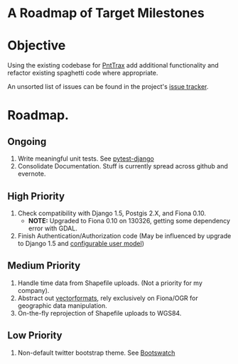 A Roadmap of Target Milestones
==============================

# Objective

Using the existing codebase for [PntTrax](https://github.com/mattmakesmaps/PntTrax/) add additional
functionality and refactor existing spaghetti code where appropriate.

An unsorted list of issues can be found in the project's [issue tracker](https://github.com/mattmakesmaps/PntTrax/issues?sort=comments&state=open).

# Roadmap.

## Ongoing

1. Write meaningful unit tests. See [pytest-django](https://pypi.python.org/pypi/pytest-django/)
2. Consolidate Documentation. Stuff is currently spread across github and evernote.

## High Priority

1. Check compatibility with Django 1.5, Postgis 2.X, and Fiona 0.10.
   * **NOTE:** Upgraded to Fiona 0.10 on 130326, getting some dependency error with GDAL.
2. Finish Authentication/Authorization code (May be influenced by upgrade to Django 1.5 and [configurable user model](https://docs.djangoproject.com/en/dev/releases/1.5/#configurable-user-model))

## Medium Priority

1. Handle time data from Shapefile uploads. (Not a priority for my company).
2. Abstract out [vectorformats](https://github.com/iocast/featureserver/tree/master/vectorformats), rely exclusively on Fiona/OGR for geographic data manipulation.
2. On-the-fly reprojection of Shapefile uploads to WGS84.

## Low Priority

1. Non-default twitter bootstrap theme. See [Bootswatch](http://bootswatch.com/#gallery)
